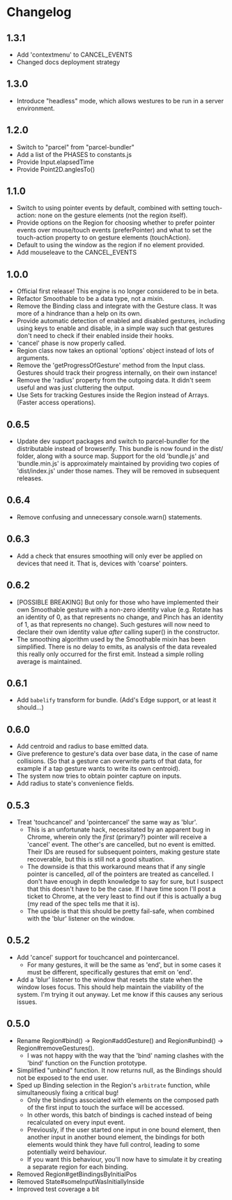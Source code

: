 # Changelog

## 1.3.1

- Add 'contextmenu' to CANCEL_EVENTS
- Changed docs deployment strategy

## 1.3.0

- Introduce "headless" mode, which allows westures to be run in a server environment.

## 1.2.0

- Switch to "parcel" from "parcel-bundler"
- Add a list of the PHASES to constants.js
- Provide Input.elapsedTime
- Provide Point2D.anglesTo()

## 1.1.0

- Switch to using pointer events by default, combined with setting touch-action:
  none on the gesture elements (not the region itself).
- Provide options on the Region for choosing whether to prefer pointer events
  over mouse/touch events (preferPointer) and what to set the touch-action
  property to on gesture elements (touchAction).
- Default to using the window as the region if no element provided.
- Add mouseleave to the CANCEL_EVENTS

## 1.0.0

- Official first release! This engine is no longer considered to be in beta.
- Refactor Smoothable to be a data type, not a mixin.
- Remove the Binding class and integrate with the Gesture class. It was more of
  a hindrance than a help on its own.
- Provide automatic detection of enabled and disabled gestures, including using
  keys to enable and disable, in a simple way such that gestures don't need to
  check if their enabled inside their hooks.
- 'cancel' phase is now properly called.
- Region class now takes an optional 'options' object instead of lots of
  arguments.
- Remove the 'getProgressOfGesture' method from the Input class. Gestures should
  track their progress internally, on their own instance!
- Remove the 'radius' property from the outgoing data. It didn't seem useful and
  was just cluttering the output.
- Use Sets for tracking Gestures inside the Region instead of Arrays. (Faster
  access operations).

## 0.6.5

- Update dev support packages and switch to parcel-bundler for the distributable
  instead of browserify. This bundle is now found in the dist/ folder, along
  with a source map. Support for the old 'bundle.js' and 'bundle.min.js' is
  approximately maintained by providing two copies of 'dist/index.js' under
  those names. They will be removed in subsequent releases.

## 0.6.4

- Remove confusing and unnecessary console.warn() statements.

## 0.6.3

- Add a check that ensures smoothing will only ever be applied on devices that
  need it. That is, devices with 'coarse' pointers.

## 0.6.2

- [POSSIBLE BREAKING] But only for those who have implemented their own
  Smoothable gesture with a non-zero identity value (e.g. Rotate has an identity
  of 0, as that represents no change, and Pinch has an identity of 1, as that
  represents no change). Such gestures will now need to declare their own
  identity value *after* calling super() in the constructor.
- The smoothing algorithm used by the Smoothable mixin has been simplified.
  There is no delay to emits, as analysis of the data revealed this really only
  occurred for the first emit. Instead a simple rolling average is maintained.

## 0.6.1

- Add `babelify` transform for bundle. (Add's Edge support, or at least it
  should...)

## 0.6.0

- Add centroid and radius to base emitted data.
- Give preference to gesture's data over base data, in the case of name
  collisions. (So that a gesture can overwrite parts of that data, for example
  if a tap gesture wants to write its own centroid).
- The system now tries to obtain pointer capture on inputs.
- Add radius to state's convenience fields.

## 0.5.3

- Treat 'touchcancel' and 'pointercancel' the same way as 'blur'.
    - This is an unfortunate hack, necessitated by an apparent bug in Chrome,
      wherein only the _first_ (primary?) pointer will receive a 'cancel' event.
      The other's are cancelled, but no event is emitted. Their IDs are reused
      for subsequent pointers, making gesture state recoverable, but this is
      still not a good situation.
    - The downside is that this workaround means that if any single pointer is
      cancelled, _all_ of the pointers are treated as cancelled. I don't have
      enough in depth knowledge to say for sure, but I suspect that this doesn't
      have to be the case. If I have time soon I'll post a ticket to Chrome, at
      the very least to find out if this is actually a bug (my read of the spec
      tells me that it is).
    - The upside is that this should be pretty fail-safe, when combined with the
      'blur' listener on the window.

## 0.5.2

- Add 'cancel' support for touchcancel and pointercancel.
    - For many gestures, it will be the same as 'end', but in some cases it must
      be different, specifically gestures that emit on 'end'.
- Add a 'blur' listener to the window that resets the state when the window
  loses focus. This should help maintain the viability of the system. I'm trying
  it out anyway. Let me know if this causes any serious issues.

## 0.5.0

- Rename Region#bind() -> Region#addGesture() and Region#unbind() ->
  Region#removeGestures().
    - I was not happy with the way that the 'bind' naming clashes with the
      'bind' function on the Function prototype.
- Simplified "unbind" function. It now returns null, as the Bindings should not
  be exposed to the end user.
- Sped up Binding selection in the Region's `arbitrate` function, while
  simultaneously fixing a critical bug!
    - Only the bindings associated with elements on the composed path of the
      first input to touch the surface will be accessed.
    - In other words, this batch of bindings is cached instead of being
      recalculated on every input event.
    - Previously, if the user started one input in one bound element, then
      another input in another bound element, the bindings for both elements
      would think they have full control, leading to some potentially weird
      behaviour.
    - If you want this behaviour, you'll now have to simulate it by creating a
      separate region for each binding.
- Removed Region#getBindingsByInitialPos
- Removed State#someInputWasInitiallyInside
- Improved test coverage a bit

